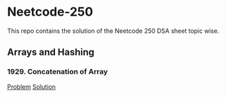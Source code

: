 # Neetcode-250

This repo contains the solution of the Neetcode 250 DSA sheet topic wise.

## Arrays and Hashing

### 1929. Concatenation of Array
[Problem](https://leetcode.com/problems/concatenation-of-array/description/)
[Solution](/Arrays%20and%20Hashing/Solution.java)